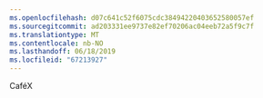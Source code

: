```yaml
---
ms.openlocfilehash: d07c641c52f6075cdc38494220403652580057ef
ms.sourcegitcommit: ad203331ee9737e82ef70206ac04eeb72a5f9c7f
ms.translationtype: MT
ms.contentlocale: nb-NO
ms.lasthandoff: 06/18/2019
ms.locfileid: "67213927"
---
```

CaféX